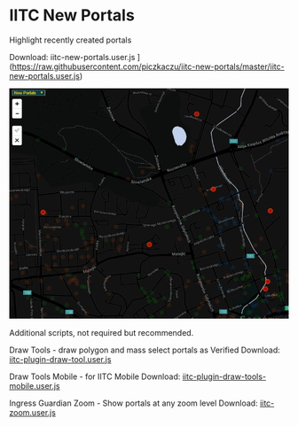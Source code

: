 # IITC New Portals
Highlight recently created portals

Download: iitc-new-portals.user.js
](https://raw.githubusercontent.com/piczkaczu/iitc-new-portals/master/iitc-new-portals.user.js)

![img](https://raw.githubusercontent.com/piczkaczu/iitc-new-portals/master/iitc-new-portals.png)

Additional scripts, not required but recommended.

Draw Tools - draw polygon and mass select portals as Verified
Download: [iitc-plugin-draw-tool.user.js
](https://raw.githubusercontent.com/piczkaczu/iitc-new-portals/master/iitc-plugin-draw-tool.user.js)

Draw Tools Mobile - for IITC Mobile
Download: [iitc-plugin-draw-tools-mobile.user.js
](https://raw.githubusercontent.com/piczkaczu/iitc-new-portals/master/iitc-plugin-draw-tools-mobile.user.js)

Ingress Guardian Zoom - Show portals at any zoom level
Download: [iitc-zoom.user.js
](https://raw.githubusercontent.com/piczkaczu/iitc-new-portals/master/iitc-zoom.user.js)
